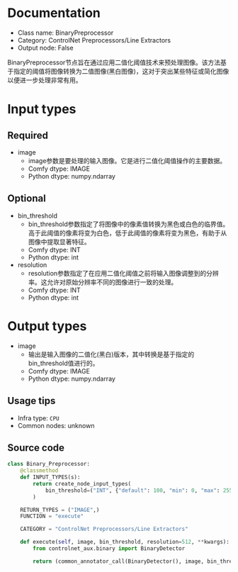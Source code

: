 
# Documentation
- Class name: BinaryPreprocessor
- Category: ControlNet Preprocessors/Line Extractors
- Output node: False

BinaryPreprocessor节点旨在通过应用二值化阈值技术来预处理图像。该方法基于指定的阈值将图像转换为二值图像(黑白图像)，这对于突出某些特征或简化图像以便进一步处理非常有用。

# Input types
## Required
- image
    - image参数是要处理的输入图像。它是进行二值化阈值操作的主要数据。
    - Comfy dtype: IMAGE
    - Python dtype: numpy.ndarray
## Optional
- bin_threshold
    - bin_threshold参数指定了将图像中的像素值转换为黑色或白色的临界值。高于此阈值的像素将变为白色，低于此阈值的像素将变为黑色，有助于从图像中提取显著特征。
    - Comfy dtype: INT
    - Python dtype: int
- resolution
    - resolution参数指定了在应用二值化阈值之前将输入图像调整到的分辨率。这允许对原始分辨率不同的图像进行一致的处理。
    - Comfy dtype: INT
    - Python dtype: int

# Output types
- image
    - 输出是输入图像的二值化(黑白)版本，其中转换是基于指定的bin_threshold值进行的。
    - Comfy dtype: IMAGE
    - Python dtype: numpy.ndarray


## Usage tips
- Infra type: `CPU`
- Common nodes: unknown


## Source code
```python
class Binary_Preprocessor:
    @classmethod
    def INPUT_TYPES(s):
        return create_node_input_types(
            bin_threshold=("INT", {"default": 100, "min": 0, "max": 255, "step": 1})
        )

    RETURN_TYPES = ("IMAGE",)
    FUNCTION = "execute"

    CATEGORY = "ControlNet Preprocessors/Line Extractors"

    def execute(self, image, bin_threshold, resolution=512, **kwargs):
        from controlnet_aux.binary import BinaryDetector

        return (common_annotator_call(BinaryDetector(), image, bin_threshold=bin_threshold, resolution=resolution), )

```
